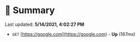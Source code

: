 # 📖 Summary
Last updated: **5/14/2021, 4:02:27 PM**

- `GET` [https://google.com](https://google.com) - **Up** (187ms)
